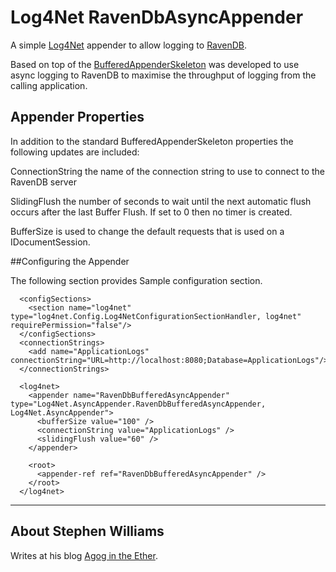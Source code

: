 # Log4Net RavenDbAsyncAppender

A simple <a href="http://logging.apache.org/log4net/">Log4Net</a> appender to allow logging to <a href="http://ravendb.net/">RavenDB</a>. 

Based on top of the <a href="http://logging.apache.org/log4net/release/sdk/log4net.Appender.BufferingAppenderSkeleton.html">BufferedAppenderSkeleton</a> was developed to use async logging to RavenDB to maximise the throughput of logging from the calling application.

## Appender Properties

In addition to the standard BufferedAppenderSkeleton properties the following updates are included:

ConnectionString the name of the connection string to use to connect to the RavenDB server

SlidingFlush the number of seconds to wait until the next automatic flush occurs after the last Buffer Flush. If set to 0 then no timer is created.

BufferSize is used to change the default requests that is used on a IDocumentSession.


##Configuring the Appender

The following section provides Sample configuration section. 

```
  <configSections>
    <section name="log4net" type="log4net.Config.Log4NetConfigurationSectionHandler, log4net" requirePermission="false"/>
  </configSections>
  <connectionStrings>
    <add name="ApplicationLogs" connectionString="URL=http://localhost:8080;Database=ApplicationLogs"/>
  </connectionStrings>

  <log4net>
    <appender name="RavenDbBufferedAsyncAppender" type="Log4Net.AsyncAppender.RavenDbBufferedAsyncAppender, Log4Net.AsyncAppender">
      <bufferSize value="100" />
      <connectionString value="ApplicationLogs" />
      <slidingFlush value="60" />
    </appender>

    <root>
      <appender-ref ref="RavenDbBufferedAsyncAppender" />
    </root>
  </log4net>
```



--------

## About Stephen Williams

Writes at his blog [Agog in the Ether](http://agogintheether.blogspot.co.uk/).